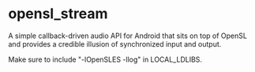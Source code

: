 opensl_stream
=============

A simple callback-driven audio API for Android that sits on top of OpenSL and provides a credible illusion of synchronized input and output.

Make sure to include "-lOpenSLES -llog" in LOCAL_LDLIBS.
